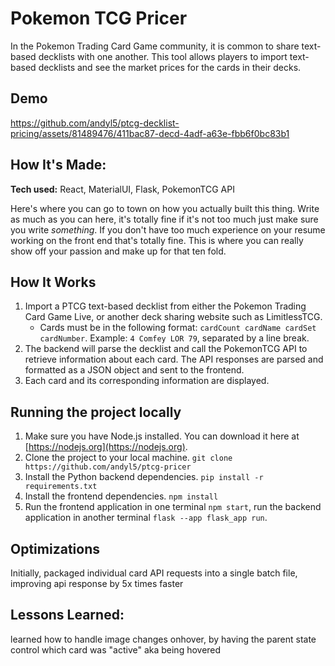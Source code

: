 # Pokemon TCG Pricer
In the Pokemon Trading Card Game community, it is common to share text-based decklists with one another. This tool allows players to import text-based decklists and see the market prices for the cards in their decks.

## Demo
https://github.com/andyl5/ptcg-decklist-pricing/assets/81489476/411bac87-decd-4adf-a63e-fbb6f0bc83b1

## How It's Made:

**Tech used:** React, MaterialUI, Flask, PokemonTCG API

Here's where you can go to town on how you actually built this thing. Write as much as you can here, it's totally fine if it's not too much just make sure you write *something*. If you don't have too much experience on your resume working on the front end that's totally fine. This is where you can really show off your passion and make up for that ten fold.

## How It Works
1. Import a PTCG text-based decklist from either the Pokemon Trading Card Game Live, or another deck sharing website such as LimitlessTCG.
    * Cards must be in the following format: `cardCount cardName cardSet cardNumber`. Example: `4 Comfey LOR 79`, separated by a line break.
2. The backend will parse the decklist and call the PokemonTCG API to retrieve information about each card. The API responses are parsed and formatted as a JSON object and sent to the frontend.
3. Each card and its corresponding information are displayed.

## Running the project locally
1. Make sure you have Node.js installed. You can download it here at [https://nodejs.org](https://nodejs.org).
2. Clone the project to your local machine. `git clone https://github.com/andyl5/ptcg-pricer`
3. Install the Python backend dependencies. `pip install -r requirements.txt`
4. Install the frontend dependencies. `npm install`
5. Run the frontend application in one terminal `npm start`, run the backend application in another terminal `flask --app flask_app run`.

## Optimizations
Initially, 
packaged individual card API requests into a single batch file, improving api response by 5x times faster


## Lessons Learned:

learned how to handle image changes onhover, by having the parent state control which card was "active" aka being hovered

